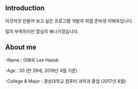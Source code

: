 ## Introduction
이것저것 만들어 보고 싶은 프로그램 개발자 취업 준비생 이해욱입니다.

많이 부족하지만 열심히 해나가겠습니다.

## About me
-Name : 이해욱 Lee Haeuk

-Age : 30 (만 28세, 2019년 4월 기준)

-College & Major : 경상대학교 컴퓨터 과학과 졸업 (2017년 8월) 


